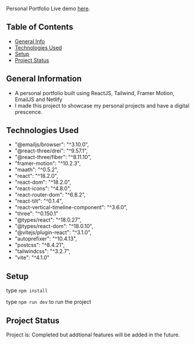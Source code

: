 Personal Portfolio
Live demo [here](https://www.lucaliebenberg.com).

## Table of Contents
* [General Info](#general-information)
* [Technologies Used](#technologies-used)
* [Setup](#setup)
* [Project Status](#project-status)

## General Information
- A personal portfolio built using ReactJS, Tailwind, Framer Motion, EmailJS and Netlify
- I made this project to showcase my personal projects and have a digital prescence.

## Technologies Used
- "@emailjs/browser": "^3.10.0",
- "@react-three/drei": "^9.57.1",
- "@react-three/fiber": "^8.11.10",
- "framer-motion": "^10.2.3",
- "maath": "^0.5.2",
- "react": "^18.2.0",
- "react-dom": "^18.2.0",
- "react-icons": "^4.8.0",
- "react-router-dom": "^6.8.2",
- "react-tilt": "^0.1.4",
- "react-vertical-timeline-component": "^3.6.0",
- "three": "^0.150.1"
- "@types/react": "^18.0.27",
- "@types/react-dom": "^18.0.10",
- "@vitejs/plugin-react": "^3.1.0",
- "autoprefixer": "^10.4.13",
- "postcss": "^8.4.21",
- "tailwindcss": "^3.2.7",
- "vite": "^4.1.0"

## Setup

type `npm install`

type `npm run dev` to run the project


## Project Status
Project is: Completed but addtional features will be added in the future.


